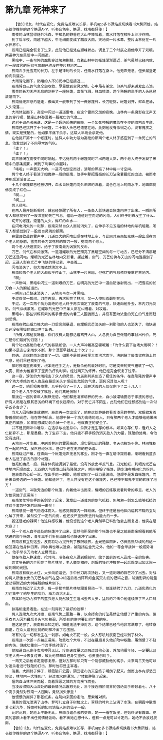 # 第九章 死神来了
        【告知书友，时代在变化，免费站点难以长存，手机app多书源站点切换看书大势所趋，站长给你推荐的这个换源APP，听书音色多、换源、找书都好使！】
       雨夜的山林显得格外冷森，不知名的野兽在大山中嚎叫着，雨水打落在枝叶上沙沙作响。
       到了后半夜，雨越下越大，牛毛细雨变成了瓢泼大雨，天地间一片水幕，整片山林处在一片水世界中。
       辰南已经完全恢复了过来，此刻他已经处在巅峰状态，调息了三个时辰之后他睁开了双眼，两道神光在黑暗中一闪而逝。
       黑暗中，一条可怖的魔影穿过匆匆荆棘，向着山林中的帐篷渐渐逼近，杀气虽然已经内敛，但一股难言的压抑气氛却已弥漫在整片林地内……
       辰南右手是雪亮的长刀，左手是锋利的长剑，任雨水打落在身上，他无声无息、但步履坚定的向前逼近。
       大雨滂沱而下，熟睡的人不知死神已经接近……
       辰南将自己的气息全部收敛，尽量做到空灵之境，心中虽有杀念，但杀气却未透发出点滴。
       雪亮的长刀无声无息的划开了一座帐篷，血花飞溅，鲜血喷洒，两个熟睡的高手的人头已经滚落而下。
       辰南悄无声息的退走，像幽灵一般来到了另一做帐篷外，长刀轻挑，帐篷划开，鲜血狂涌，人头滚落……
       大雨倾盆而下，高空中闪过一道道雷电，在这个雷雨交加的夜晚，山林内一条魔影在无声无息的穿行呢，整座山林弥漫着一股死亡的气息……
       这对于追杀者来说，这是一个超绝恐怖的夜晚，一个如死神般的魔影在不停的收割着生命。
       辰南已经挑开了十个帐篷，二十颗人头已经滚落在地。此刻他没有怜悯之心，没有愧疚之情，现实是残酷的，他如果不痛下杀手，这帮人早晚会杀死他。
       在他挑开第十一个帐篷时，这群人中功力最为高绝的那两个老人终于感应到了一丝死亡的气息，他发觉到了不同寻常的气氛。
       「谁？！」
       「谁？！」
       两声暴喝在雨夜中同时响起，不远处的两个帐篷同时冲出两道人影，两个老人终于发现了黑暗中的那条魔影，闻到了刺鼻的血腥味。
       「喀啦」一声震天大响，一道闪电划空而过，清晰的照亮了林中每一寸空间。
       两个老人终于看清了如魔神一般的辰南，他手中那把雪亮的长刀沾染着猩红的血迹，被雨水冲刷后渐渐变淡……
       十几个帐篷都已经被切开，血水自帐篷内向外汩汩的流着，混合在地上的雨水中，地面都仿佛变成了红色……
       「啊……」
       「啊……」
       两人悲吼。
       在两人最开始断喝时，就已经惊醒了所有人，一条条人影快速自帐篷内冲了出来。一瞬间所有人都感觉到了一股浓重的死亡气息，借助一道道划空而过的闪电，人们终于明白发生了什么。
       切开的帐篷，滚落的人头，鲜红的血水……
       在闪电消失的一刹那，辰南突然自众人面前消失了，在伸手不见五指的林地内杀机暗藏，所有人都感觉到了一股发自灵魂的颤栗。
       在震耳欲聋的雷声中，几道巨大的闪电出现在林地上空，与此同时辰南如鬼魅一般出现在两个老人的身前，雪亮的长刀如死神的镰刀一般，劈向两个老人。
       两个老人快速拔剑，给予了辰南最为凶狠的反击。
       刀芒、剑气在林间激荡，一道道耀眼的光芒照亮了黑暗空间的每一寸地方，已经分不清那是刀芒还是闪电。耀眼的光芒在林地内交织着、撕扯着，剑气、刀芒仿佛与天山的闪电连接到了一起，三道人影在光芒中飞快的移动着、冲击着……
       闪电消失了，但大雨依然滂沱不止。
       辰南和两个老人的大战似乎停止了，山林中一片黑暗，但死亡的气息依然笼罩在林地内。
       「啊」
       一声惨叫，黑暗中闪过一道刺眼的刀芒，在明亮的光芒中一道血箭激射而出，一把雪亮的长刀自一人的胸前透出。
       一瞬间刀芒快速消失了，天地间再次一片黑暗。
       不过仅仅一瞬间，刀芒再现，再次照亮了林地，又一人惨叫着翻到在地。
       不过，这一次两个功力高绝的老人终于再次锁定了辰南的气息，快速向他扑去，林内刀光剑影，剑气纵横激荡，在耀眼的光芒中三条人影在纠缠着、对攻着。
       黑暗中，那些训练有素的高手慢慢的向着三人围拢而去，并没有因为浓重的死亡的气息而赶到恐惧。
       辰南在劈出威力强大的一刀后突然暴退，在耀眼光芒消失的一刹那他的人也消失了，他快速自还没有围拢的缺口冲了出去。
       「所有人都给我听着，你们没有人能够活着离开大山，人总要为自己做错的事付出代价，死亡是你们最好的归宿！」
       两个功力高绝的老人气的暴跳如雷，一人大声冲着高空嘶喊着：「为什么要下这场大雨啊？！如果不是连日来雨水不断，那个混蛋早就死上十次了！」
       的确，连绵的雨水改变了一切。如果不是前天夜里大雨滂沱而下，洗刷掉了辰南留在路上的气息，他们早已找到了他。
       那时辰南重伤难支，根本无还手之力，是斩杀他的最好时机，可是突来的天气扭转了一切。大雾、雨水为他赢来了宝贵的疗伤时间，经过两天的修养，他已经完全恢复了过来。
       这一夜，滂沱的大雨掩去了众人的灵觉，为辰南刺杀创造了极佳的条件，在轰隆隆的雷声中两个功力卓绝的老人也是在最后关头才感应到危险的气息，更何况其他人呢？
       这一次，他们损失惨重，几乎折损了一半人，现在活着的人仅仅剩下了二十几人！
       两个老人几乎咬破了嘴唇，他们真是恨啊！
       聚拢在一起的青年人默默无语，他们都是凌家培养的死士，自小被灌输要忠于家族的思想，所有人都是在极其恶劣的环境下成长起来的，对于死亡并不陌生，此刻他们已经预感到这一次似乎凶多吉少了。
       当众人回归帐篷就寝时，辰南再一次出现了，他在远处静静的看着漆黑的林地，双眼散发着野兽般的光芒。他在等待机会，他想干掉一个功力高绝的老人，只有那两个老人才能够给他带来真正的威胁，如果能够成功刺杀掉一个老人，他就真正的安全了。
       并不是辰南冷血嗜杀，在追杀与被追杀中，杀戮才是生存的根本，如果心存仁慈，连妇人之仁都算不上，那是愚蠢。为了生存下去，他只能不择手段的消灭敌人的力量，残酷的处境，令他没有选择。
       天地间一片水幕，冲刷着林间的罪恶痕迹，现实是如此的残酷，老天也掩饰不住。林间堆积在一起的尸体，虽然已经冰冷，但似乎还在无声的控诉着。
       辰南绕过尸堆，径直向一个帐篷无声无息的移去，刚才他一直在暗中窥视着，亲眼看到蓝衣老人钻进了前方的那个帐篷。
       他宛如幽灵一般，将身体机能调到了最低，没有外放出半点气息。刀光如虹，刺眼的光芒在林地内闪现而出，无匹的刀气爆发出阵阵隆隆之声，瞬间摧毁了帐篷，防水油布瞬间化为粉碎。
       但辰南的心却一沉，在出手的一刹那，他感觉到了一丝力量波动，但却不是发自帐篷内，而是来自旁边的一个帐篷。他知道坏了，老人并没有在这个帐篷内，已经神不知鬼不觉的转移了地方！
       一道剑气，冲破旁边的那个帐篷，向着他冲击而来，耀眼的匹练散发着刺骨的寒意，老人的对他实施了反袭杀！
       辰南匆忙将左手的长剑举了起来，激发出一道凌厉的剑气抵挡，但匆匆一剑怎么能够抵挡的住对手蓄势待发的凶狠一击呢！
       辰南感觉一道气劲透体而入，他感觉胸腹内一阵绞痛，但终于还是被他体内运转不辍的玄功化解了开来，虽然受了一定的内伤，但还没严重到失去行动能力的一步。
       姜还是老的辣啊！他这样感叹着，他没想到这个老人竟然早已料到他会去而复返，他实在是大意了！
       另一个老人自不远处的帐篷冲了出来，显然他所呆的那个帐篷也不是之前辰南亲眼看到他所钻进的那个帐篷，青年高手们听到动静后也快速冲了出来。
       辰南没有立刻逃去，反而将功力提升到了极限境界，金光透体而出，仿佛熊熊然绕的烈焰一般笼罩在他身体四周，雨水再也难以近身，被阻挡在金光之外，他如一尊金甲战神一般威势凌人，他手举长刀向老人立劈而去。
       他在与敌人挣速度，抢时间，准备在众人逼到眼前时，给予面前的老人造成一定的伤害。
       两丈多长的刀芒照亮了整片林地，老人举剑相迎，刺眼的锋芒冲撞在一起后爆发出如太阳一般刺眼的光团。
       辰南没有就此止住，大步向前逼去，手中长刀再次扬起，又一道刺眼的锋芒冲了出去。对战的两人所激发出的刀芒与剑气在空中相遇后发出阵阵如金属交击般的铿锵之音，汹涌澎湃的能量波动将附近的大树摧残的成片倒下。
       辰南向前迈了三大步，每一步都令整片林地跟着晃动一下，他连续劈了九刀，九道实质化的刀芒集中了他毕生的功力，威力奇大无比。
       原本和他功力相平的蓝衣老人竟然被生生迫出去五大步，猛烈的冲击令他连续喷了三大口鲜血。
       狭路相逢勇者胜，在这一刻得到了最好的诠释！
       两人连续九次大对撞，辰南气势上更胜一筹，以命搏命的打法虽然让他受了严重的内伤，但黑衣老人因为最后关头气势稍弱，所受到的伤害要比他严重的多。
       但这足够了，辰南有自知之明，知道无法干掉对方，这个结果已经令他非常满意了，他转身而退，在众人逼到近前的刹那冲出了包围圈。
       所有的这一切都发生在一刹那，如电火石花一般，众人怒吼时辰南已经冲到了林外。
       辰南这一次差一点被反袭杀，险些吃个大亏，不过在最后关头他却险中取胜，虽然受了不轻的内伤，但成功重创一个对手绝对值了。
       他知道自己家传玄功神异无比，疗伤速度要远远强过其他心法，外加他很年轻，一定要比蓝衣老人先一步恢复过来，故此他拼却自己身受重伤，也要重创对手。
       一两天之后他肯定能够复原，但对方那时却只有一个能够威胁他的高手，未来两三天他可以对追杀者进行残酷的打击，那时他将是主宰者。
       清晨，大雨终于停了，朝霞破开云雾，阴云密布的天空终于明朗了起来。然而山林内却愁云惨淡，林地内一大堆死尸，经过雨水的浸泡，尸体都肿胀了起来。
       信鸽自山林冲天而起，向着罪恶之城的方向疾飞而去。
       当凌云得知大山深处的最新情况后震怒无比，三个接近四阶境界的强绝高手带领着七、八十个高手竟然对辰南一人围剿，竟然损失惨重！
       他恨恨的撕碎了那张纸条，在院内来回的走动，思索着对策。
       清晨的霞光洒满了山林，梦可儿立身于树梢之上，翠绿的叶片上沾满了水珠，在朝霞中散发着七彩光华，将她衬托的如同谪临人间的仙子一般。
       此时此刻，她脸上平静无比，辰南与追杀者的交锋，她一一看在眼里，但始终没有露面。绝美的容颜上看不出任何情绪波动，看不出她在想什么，但有一点是可以肯定的，她绝不会放过辰南。
       【告知书友，时代在变化，免费站点难以长存，手机app多书源站点切换看书大势所趋，站长给你推荐的这个换源APP，听书音色多、换源、找书都好使！】